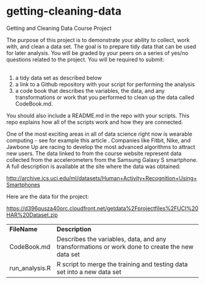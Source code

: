 getting-cleaning-data
=====================

Getting and Cleaning Data Course Project

The purpose of this project is to demonstrate your ability to collect, work with, and clean a data set. The goal is to prepare tidy data that can be used for later analysis. You will be graded by your peers on a series of yes/no questions related to the project. You will be required to submit: <br> <br>
1. a tidy data set as described below <br>
2. a link to a Github repository with your script for performing the analysis <br>
3. a code book that describes the variables, the data, and any transformations or work that you performed to clean up the data called CodeBook.md. 

You should also include a README.md in the repo with your scripts. This repo explains how all of the scripts work and how they are connected. 

One of the most exciting areas in all of data science right now is wearable computing - see for example this article . Companies like Fitbit, Nike, and Jawbone Up are racing to develop the most advanced algorithms to attract new users. The data linked to from the course website represent data collected from the accelerometers from the Samsung Galaxy S smartphone. A full description is available at the site where the data was obtained:

http://archive.ics.uci.edu/ml/datasets/Human+Activity+Recognition+Using+Smartphones

Here are the data for the project:

https://d396qusza40orc.cloudfront.net/getdata%2Fprojectfiles%2FUCI%20HAR%20Dataset.zip 

<table><tr><td><b>FileName</b></td><td><b>Description</b></td></tr>
<tr><td>CodeBook.md</td><td>Describes the variables, data, and any transformations or work done to create the new data set</td></tr>
<tr><td>run_analysis.R</td><td>R script to merge the training and testing data set into a new data set</td></tr>
</table>
